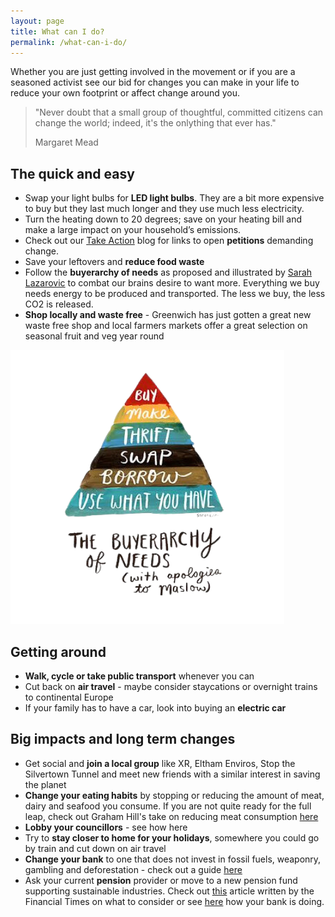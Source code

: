 ```yaml
---
layout: page
title: What can I do?
permalink: /what-can-i-do/
---
```


Whether you are just getting involved in the movement or if you are a seasoned activist see our bid for changes you can make in your life to reduce your own footprint or affect change around you.

> "Never doubt that a small group of thoughtful, committed citizens can change the world;
> indeed, it's the onlything that ever has."
>
> Margaret Mead

## The quick and easy

* Swap your light bulbs for **LED light bulbs**. They are a bit more expensive to buy but they last much longer and they use much less electricity.
* Turn the heating down to 20 degrees; save on your heating bill and make a large impact on your household’s emissions.
* Check out our [Take Action](/blog) blog for links to open **petitions** demanding change.
* Save your leftovers and **reduce food waste** 
* Follow the **buyerarchy of needs** as proposed and illustrated by [Sarah Lazarovic](https://www.sarahl.com/) to combat our brains desire to want more. Everything we buy needs energy to be produced and transported. The less we buy, the less CO2 is released.​
* **Shop locally and waste free** - Greenwich has just gotten a great new waste free shop and local farmers markets offer a great selection on seasonal fruit and veg year round

![Buyerarchy of needs](/assets/img/buyerarchy-of-needs.png)

## Getting around

* **Walk, cycle or take public transport** whenever you can
* Cut back on **air travel** - maybe consider staycations or overnight trains to continental Europe 
* If your family has to have a car, look into buying an **electric car**

## Big impacts and long term changes

* Get social and **join a local group** like XR, Eltham Enviros​, Stop the Silvertown Tunnel and meet new friends with a similar interest in saving the planet
* **Change your eating habits** by stopping or reducing the amount of meat, dairy and seafood you consume. If you are not quite ready for the full leap, check out Graham Hill's take on reducing meat consumption [here](https://www.youtube.com/watch?v=aUJD3sGppUo)
* **Lobby your councillors** - see how here
* Try to **stay closer to home for your holidays**, somewhere you could go by train and cut down on air travel 
* **Change your bank** to one that does not invest in fossil fuels, weaponry, gambling and deforestation - check out a guide [here](https://good-with-money.com/2023/09/14/top-6-ethical-current-accounts/)
* Ask your current **pension** provider or move to a new pension fund supporting sustainable industries. Check out [this](https://www.ft.com/greenpensions) article written by the Financial Times on what to consider or see [here](https://www.switchit.green/) how your bank is doing.
